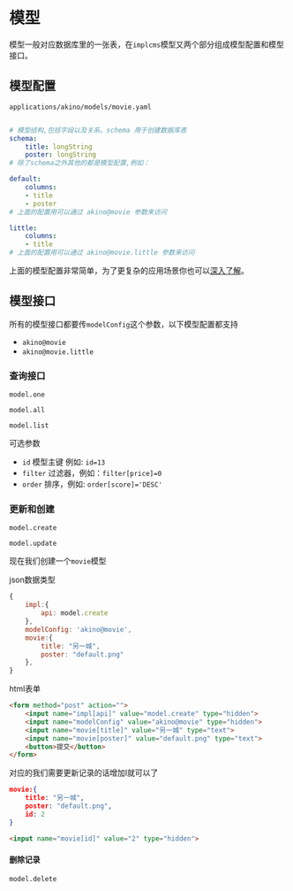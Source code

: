 # 模型

模型一般对应数据库里的一张表，在`implcms`模型又两个部分组成模型配置和模型接口。

## 模型配置
`applications/akino/models/movie.yaml`
```yaml

# 模型结构,包括字段以及关系。schema 用于创建数据库表
schema:
    title: longString
    poster: longString
# 除了schema之外其他的都是模型配置,例如：

default:
    columns:
    - title
    - poster
# 上面的配置用可以通过 akino@movie 参数来访问

little:
    columns:
    - title
# 上面的配置用可以通过 akino@movie.little 参数来访问
```
上面的模型配置非常简单，为了更复杂的应用场景你也可以[深入了解](model-more.md)。

## 模型接口

所有的模型接口都要传`modelConfig`这个参数，以下模型配置都支持

- `akino@movie`
- `akino@movie.little`

### 查询接口
```
model.one

model.all

model.list
```
可选参数
- `id` 模型主键 例如: `id=13`
- `filter` 过滤器，例如：`filter[price]=0`
- `order` 排序，例如: `order[score]='DESC'`

### 更新和创建

```
model.create

model.update
```
现在我们创建一个`movie`模型

json数据类型
```javascript
{
    impl:{
        api: model.create
    },
    modelConfig: 'akino@movie',
    movie:{
        title: "另一城",
        poster: "default.png"
    },
}
```
html表单
```html
<form method="post" action="">
    <input name="impl[api]" value="model.create" type="hidden">
    <input name="modelConfig" value="akino@movie" type="hidden">
    <input name="movie[title]" value="另一城" type="text">
    <input name="movie[poster]" value="default.png" type="text">
    <button>提交</button>
</form>
```
对应的我们需要更新记录的话增加I就可以了
```json
movie:{
    title: "另一城",
    poster: "default.png",
    id: 2
}
```
```html
<input name="movie[id]" value="2" type="hidden">
```

#### 删除记录
```
model.delete
```